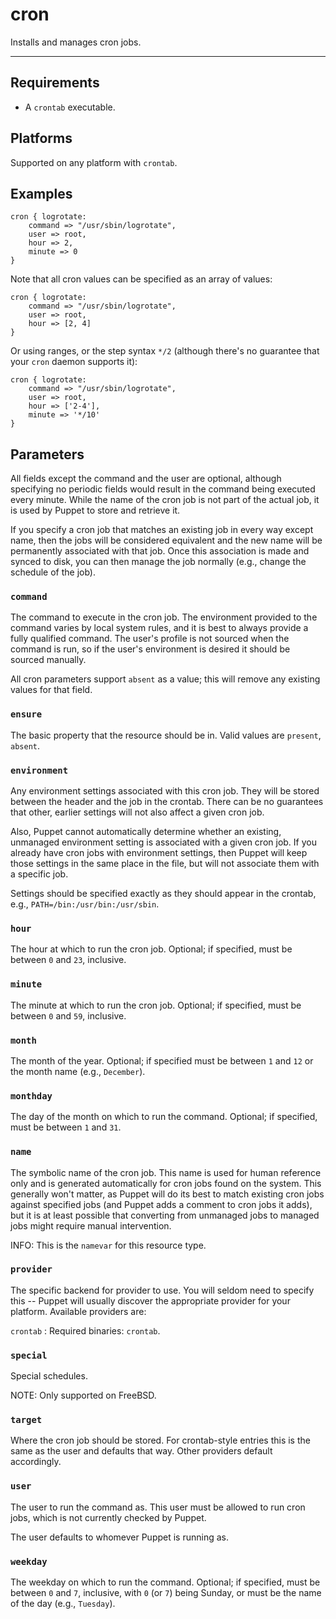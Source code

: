 cron
====

Installs and manages cron jobs.

* * *

Requirements
------------

* A `crontab` executable.

Platforms
---------

Supported on any platform with `crontab`.

Examples
--------

    cron { logrotate:
        command => "/usr/sbin/logrotate",
        user => root,
        hour => 2,
        minute => 0
    }

Note that all cron values can be specified as an array of values:

    cron { logrotate:
        command => "/usr/sbin/logrotate",
        user => root,
        hour => [2, 4]
    }

Or using ranges, or the step syntax `*/2` (although there's no
guarantee that your `cron` daemon supports it):

    cron { logrotate:
        command => "/usr/sbin/logrotate",
        user => root,
        hour => ['2-4'],
        minute => '*/10'
    }


Parameters
----------

All fields except the command and
the user are optional, although specifying no periodic fields would
result in the command being executed every minute. While the name
of the cron job is not part of the actual job, it is used by Puppet
to store and retrieve it.

If you specify a cron job that matches an existing job in every way
except name, then the jobs will be considered equivalent and the
new name will be permanently associated with that job. Once this
association is made and synced to disk, you can then manage the job
normally (e.g., change the schedule of the job).

### `command`

The command to execute in the cron job. The environment provided to
the command varies by local system rules, and it is best to always
provide a fully qualified command. The user's profile is not
sourced when the command is run, so if the user's environment is
desired it should be sourced manually.

All cron parameters support `absent` as a value; this will remove
any existing values for that field.

### `ensure`

The basic property that the resource should be in. Valid values are
`present`, `absent`.

### `environment`

Any environment settings associated with this cron job. They will
be stored between the header and the job in the crontab. There can
be no guarantees that other, earlier settings will not also affect
a given cron job.

Also, Puppet cannot automatically determine whether an existing,
unmanaged environment setting is associated with a given cron job.
If you already have cron jobs with environment settings, then
Puppet will keep those settings in the same place in the file, but
will not associate them with a specific job.

Settings should be specified exactly as they should appear in the
crontab, e.g., `PATH=/bin:/usr/bin:/usr/sbin`.

### `hour`

The hour at which to run the cron job. Optional; if specified, must
be between `0` and `23`, inclusive.

### `minute`

The minute at which to run the cron job. Optional; if specified,
must be between `0` and `59`, inclusive.

### `month`

The month of the year. Optional; if specified must be between `1` and
`12` or the month name (e.g., `December`).

### `monthday`

The day of the month on which to run the command. Optional; if
specified, must be between `1` and `31`.

### `name`

The symbolic name of the cron job. This name is used for human
reference only and is generated automatically for cron jobs found
on the system. This generally won't matter, as Puppet will do its
best to match existing cron jobs against specified jobs (and Puppet
adds a comment to cron jobs it adds), but it is at least possible
that converting from unmanaged jobs to managed jobs might require
manual intervention.

INFO: This is the `namevar` for this resource type.

### `provider`

The specific backend for provider to use. You will seldom need to
specify this -- Puppet will usually discover the appropriate
provider for your platform. Available providers are:

`crontab`
: Required binaries: `crontab`.

### `special`

Special schedules.

NOTE: Only supported on FreeBSD.

### `target`

Where the cron job should be stored. For crontab-style entries this
is the same as the user and defaults that way. Other providers
default accordingly.

### `user`

The user to run the command as. This user must be allowed to run
cron jobs, which is not currently checked by Puppet.

The user defaults to whomever Puppet is running as.

### `weekday`

The weekday on which to run the command. Optional; if specified,
must be between `0` and `7`, inclusive, with `0` (or `7`) being Sunday, or
must be the name of the day (e.g., `Tuesday`).
